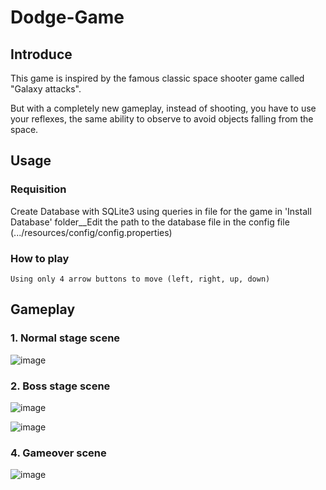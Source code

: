 # Dodge-Game

## Introduce
This game is inspired by the famous classic space shooter game called "Galaxy attacks".

But with a completely new gameplay, instead of shooting, you have to use your reflexes, the same ability to observe to avoid objects falling from the space.

## Usage
### Requisition
Create Database with SQLite3 using queries in file for the game in 'Install Database' folder__Edit the path to the database file in the config file (.../resources/config/config.properties)

### How to play

``Using only 4 arrow buttons to move (left, right, up, down)``

## Gameplay

### 1. Normal stage scene
![image](https://user-images.githubusercontent.com/57801022/148006277-262c10d3-f72b-4619-b975-b737287aa56f.png)

### 2. Boss stage scene
![image](https://user-images.githubusercontent.com/57801022/148006296-03e9841c-8bee-495b-820f-1ebee2961b97.png)

![image](https://user-images.githubusercontent.com/57801022/148006333-ad1d476f-e4fc-47ca-9420-ddb19d42accb.png)

### 4. Gameover scene
![image](https://user-images.githubusercontent.com/57801022/148006356-e80531c4-1874-44b4-853d-8b8a8bb883df.png)
